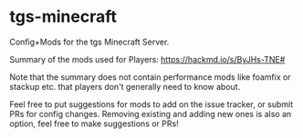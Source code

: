 # tgs-minecraft
Config+Mods for the tgs Minecraft Server.

Summary of the mods used for Players:
https://hackmd.io/s/ByJHs-TNE#

Note that the summary does not contain performance mods like foamfix or stackup etc. that players don't generally need to know about.

Feel free to put suggestions for mods to add on the issue tracker, or submit PRs for config changes. Removing existing and adding new ones is also an option, feel free to make suggestions or PRs!
